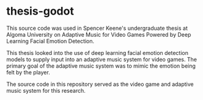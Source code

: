# thesis-godot
This source code was used in Spencer Keene's undergraduate thesis at Algoma University on Adaptive Music for Video Games Powered by Deep Learning Facial Emotion Detection.

This thesis looked into the use of deep learning facial emotion detection models to supply input into an adaptive music system for video games. The primary goal of the adaptive music system was to mimic the emotion being felt by the player.

The source code in this repository served as the video game and adaptive music system for this research.
